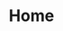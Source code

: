 ---
lang: en-US
home: true
title: Home
heroImage: /images/rlogo.png
actions:
  - text: Get Started
    link: /guide/getting-started.html
    type: primary
  - text: Introduction
    link: /guide/
    type: secondary

footer: MIT Licensed | Copyright © 2021-present Daniel Kauffmann & Lucas Garcia 
---